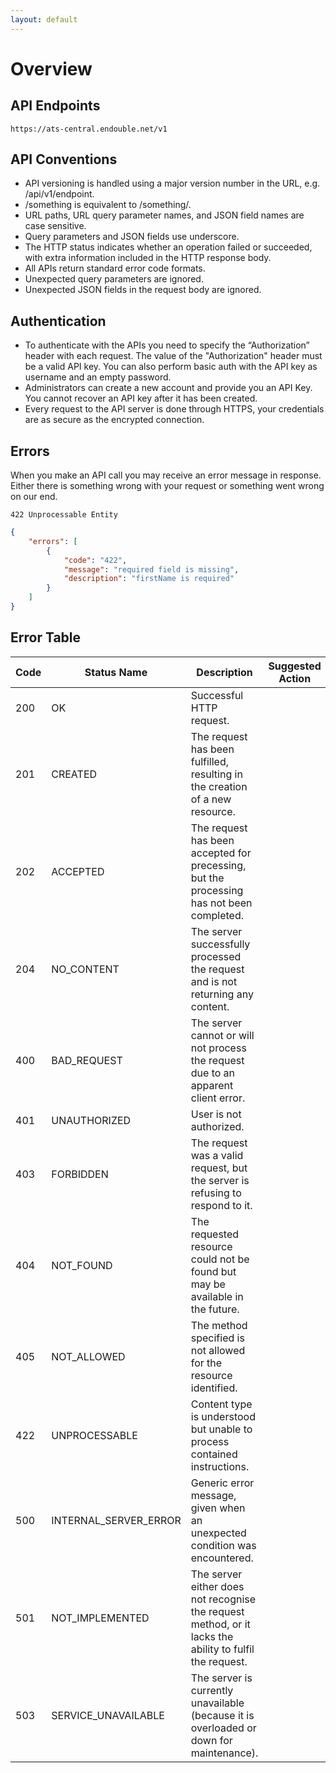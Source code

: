 ```yaml
---
layout: default
---
```


# Overview

## API Endpoints

```
https://ats-central.endouble.net/v1
```
## API Conventions

* API versioning is handled using a major version number in the URL, e.g. /api/v1/endpoint.
* /something is equivalent to /something/.
* URL paths, URL query parameter names, and JSON field names are case sensitive.
* Query parameters and JSON fields use underscore.
* The HTTP status indicates whether an operation failed or succeeded, with extra information included in the HTTP response body.
* All APIs return standard error code formats.
* Unexpected query parameters are ignored.
* Unexpected JSON fields in the request body are ignored.

## Authentication

* To authenticate with the APIs you need to specify the “Authorization” header with each request. The value of the "Authorization" header must be a valid API key. You can also perform basic auth with the API key as username and an empty password. 
* Administrators can create a new account and provide you an API Key. You cannot recover an API key after it has been created.
* Every request to the API server is done through HTTPS, your credentials are as secure as the encrypted connection.

## Errors

When you make an API call you may receive an error message in response. Either there is something wrong with your request or something went wrong on our end.

```
422 Unprocessable Entity
```
```json
{
    "errors": [
        {
            "code": "422",
            "message": "required field is missing",
            "description": "firstName is required"
        }
    ]
}
```

## Error Table

| Code | Status Name | Description | Suggested Action |
|---|---|---|---|
| 200 | OK | Successful HTTP request. |  |
| 201 | CREATED | The request has been fulfilled, resulting in the creation of a new resource. |  |
| 202 | ACCEPTED | The request has been accepted for precessing, but the processing has not been completed. |  |
| 204 | NO_CONTENT | The server successfully processed the request and is not returning any content. |  |
| 400 | BAD_REQUEST | The server cannot or will not process the request due to an apparent client error. |  |
| 401 | UNAUTHORIZED | User is not authorized. |  |
| 403 | FORBIDDEN | The request was a valid request, but the server is refusing to respond to it. |  |
| 404 | NOT_FOUND | The requested resource could not be found but may be available in the future. |  |
| 405 | NOT_ALLOWED | The method specified is not allowed for the resource identified. |  |
| 422 | UNPROCESSABLE | Content type is understood but unable to process contained instructions. |  |
| 500 | INTERNAL_SERVER_ERROR | Generic error message, given when an unexpected condition was encountered. |  |
| 501 | NOT_IMPLEMENTED | The server either does not recognise the request method, or it lacks the ability to fulfil the request. |  |
| 503 | SERVICE_UNAVAILABLE | The server is currently unavailable (because it is overloaded or down for maintenance). |  |
